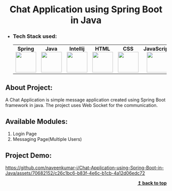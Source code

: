 <h1 align="center">Chat Application using Spring Boot in Java</h1> 

- ### Tech Stack used:
	<center>
		<table>
			<tbody>
				<tr>
					<td width="25%" align="center">
						<span><strong>Spring</strong></span><br/>
						<img height="64px" width="64px" src="https://www.vectorlogo.zone/logos/springio/springio-icon.svg">
					</td>
					<td width="25%" align="center">
						<span><strong>Java</strong></span><br/>
						<img height="64px" width="64px" src="https://cdn.svgporn.com/logos/java.svg">
					</td>
          <td width="25%" align="center">
						<span><strong>Intellij</strong></span><br/>
						<img height="64px" width="64px" src="https://upload.wikimedia.org/wikipedia/commons/9/9c/IntelliJ_IDEA_Icon.svg">
					</td>
          <td width="25%" align="center">
						<span><strong>HTML</strong></span><br/>
						<img height="64px" width="64px" src="https://www.vectorlogo.zone/logos/w3_html5/w3_html5-icon.svg">
					</td>
          <td width="25%" align="center">
						<span><strong>CSS</strong></span><br/>
						<img height="64px" width="64px" src="https://www.vectorlogo.zone/logos/w3_css/w3_css-icon.svg">
					</td>
          <td width="25%" align="center">
						<span><strong>JavaScript</strong></span><br/>
						<img height="64px" width="64px" src="https://upload.vectorlogo.zone/logos/javascript/images/806c2e30-cf85-4b36-81bb-037049603c34.svg">
					</td>
				</tr>
			</tbody>
		</table>
	</center>

## About Project:
A Chat Application is simple message application created using Spring Boot framework in java. The project uses Web Socket for the communication.


## Available Modules:

1. Login Page
2. Messaging Page(Multiple Users)

## Project Demo:

https://github.com/naveenkumar-j/Chat-Application-using-Spring-Boot-in-Java/assets/70682152/c26c1bc6-b83f-4e6c-b1cb-4a12d06edc72

<div align="right">
    <b><a href="#">↥ back to top</a></b>
</div>
